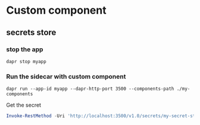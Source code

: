 # Custom component

## secrets store

### stop the app 
```
dapr stop myapp
```

### Run the sidecar with custom component
```
dapr run --app-id myapp --dapr-http-port 3500 --components-path ./my-components
```

Get the secret 
```Powershell
Invoke-RestMethod -Uri 'http://localhost:3500/v1.0/secrets/my-secret-store/my-secret'
```